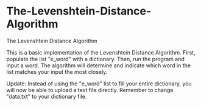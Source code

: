 # The-Levenshtein-Distance-Algorithm
The Levenshtein Distance Algorithm



This is a basic implementation of the Levenshtein Distance Algorithm. 
First, populate the list "e_word" with a dictionary. 
Then, run the program and input a word. The algorithm will determine and indicate which word in the list matches your input the most closely.

Update:
Instead of using the "e_word" list to fill your entire dictionary, you will now be able to upload a text file directly.
Remember to change "data.txt" to your dictionary file.
